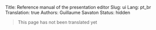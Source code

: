 Title: Reference manual of the presentation editor
Slug: ui
Lang: pt_br
Translation: true
Authors: Guillaume Savaton
Status: hidden

> This page has not been translated yet
